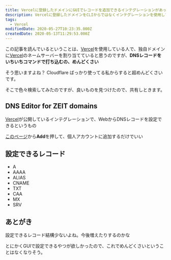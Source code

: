 ```yaml
---
title: Vercelに登録したドメインにGUIでレコードを追加できるインテグレーションがあった。
description: Vercelに登録したドメインをCLIからではなくインテグレーションを使用して、Webから操作できるやつを見つけたので紹介
tags:
  - Vercel
modifiedDate: 2020-05-27T10:23:35.000Z
createdDate: 2020-05-13T11:29:53.000Z
---
```


この記事を読んでいるということは、[Vercel](/tags/vercel)を使用している人で、独自ドメインに[Vercel](/tags/vercel)のネームサーバーを割り当てていると思うのですが、**DNSレコードをいちいちコマンドで打ち込むの、めんどくさい**

そう思いますよね？ Cloudflare ばっかり使ってる私からすると超めんどくさいです。

そこで色々検索してみたのですが、良いものを見つけたので、共有しときます。

## DNS Editor for ZEIT domains

[Vercel](/tags/vercel)が公開しているインテグレーションで、WebからDNSレコードを設定できるというもの

[このページ](https://vercel.com/integrations/dns)から**Add**を押して、個人アカウントに追加するだけでいい

## 設定できるレコード

- A
- AAAA
- ALIAS
- CNAME
- TXT
- CAA
- MX
- SRV

## あとがき

設定できるレコード結構少ないよね。今後増えたりするのかな

とにかくGUIで設定できるやつが欲しかったので、これでめんどくさいということはなくなりそう。
